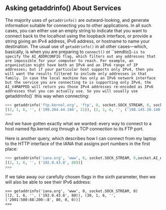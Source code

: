 ## Asking getaddrinfo() About Services

The majority uses of `getaddrinfo()` are outward-looking,
and generate information suitable for connecting you to other applications. In all such cases, you can
either use an empty string to indicate that you want to connect back to the localhost using the loopback
interface, or provide a string giving an IPv4 address, IPv6 address, or hostname to name your
destination.
The usual use of `getaddrinfo()` in all other cases—which, basically, is when you are preparing to
`connect()` or ``sendto()`—is to specify the AI_ADDRCONFIG flag, which filters out any addresses that are impossible for your computer to reach. For example, an organization might have both an IPv4 and an
IPv6 range of IP addresses; but if your particular host supports only IPv4, then you will want the results
filtered to include only addresses in that family. In case the local machine has only an IPv6 network
interface but the service you are connecting to is supporting only IPv4, the AI_V4MAPPED will return you
those IPv4 addresses re-encoded as IPv6 addresses that you can actually use.
So you will usually use `getaddrinfo()` this way when connecting:
```python
>>> getaddrinfo('ftp.kernel.org', 'ftp', 0, socket.SOCK_STREAM, 0, socket.AI_ADDRCONFIG | socket.AI_V4MAPPED)
[(2, 1, 6, '', ('199.204.44.194', 21)), (2, 1, 6, '', ('198.145.20.140', 21)), (2, 1, 6, '', ('149.20.4.69', 21))]
>>>
```
And we have gotten exactly what we wanted: every way to connect to a host named ftp.kernel.org
through a TCP connection to its FTP port.

Here is another query, which describes how I can connect from my laptop to the HTTP interface of
the IANA that assigns port numbers in the first place:
```python
>>> getaddrinfo('iana.org', 'www', 0, socket.SOCK_STREAM, 0,socket.AI_ADDRCONFIG | socket.AI_V4MAPPED)
[(2, 1, 6, '', ('192.0.43.8', 80))]
>>>
```
If we take away our
carefully chosen flags in the sixth parameter, then we will also be able to see their IPv6 address:
```
>>> getaddrinfo('iana.org', 'www', 0, socket.SOCK_STREAM, 0)
[(2, 1, 6, '', ('192.0.43.8', 80)), (30, 1, 6, '', ('2001:500:88:200::8', 80, 0, 0))]
>>>

```
